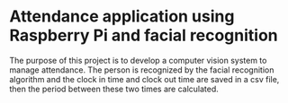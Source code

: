 # Attendance application using Raspberry Pi and facial recognition
The purpose of this project is to develop a computer vision system to manage attendance. The person is recognized by the facial recognition algorithm and the clock in time and clock out time are saved in a csv file, then the period between these two times are calculated.
